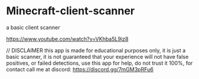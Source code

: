 # Minecraft-client-scanner
a basic client scanner

https://www.youtube.com/watch?v=VKhba5L9iz8

// DISCLAIMER
this app is made for educational purposes only, it is just a basic scanner, it is not guaranteed that your experience will not have false positives, or failed
detections, use this app for help, do not trust it 100%, for contact call me at discord: https://discord.gg/7mGM3pRFu6
